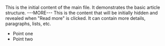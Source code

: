 This is the initial content of the main file.
It demonstrates the basic article structure.
---MORE---
This is the content that will be initially hidden and revealed when "Read more" is clicked.
It can contain more details, paragraphs, lists, etc.
- Point one
- Point two
